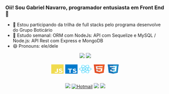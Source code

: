 ### Oii! Sou Gabriel Navarro, programador entusiasta em Front End 👋

- 🔭 Estou participando da trilha de full stacks pelo programa desenvolve do Grupo Boticário
- 🌱 Estudo semanal: ORM com NodeJs: API com Sequelize e MySQL / Node.js: API Rest com Express e MongoDB
- 😄 Pronouns: ele/dele

<div align="center">
  <img height="180em" src="https://github-readme-stats.vercel.app/api?username=gabpnavarro&show_icons=true&theme=merko&include_all_commits=true&count_private=true"/>
  <img height="180em" src="https://github-readme-stats.vercel.app/api/top-langs/?username=gabpnavarro&layout=compact&langs_count=16&theme=merko"/>
</div>
  
<div style="display: inline_block" align="center"><br>
  <img align="center" alt="Gabriel Navarro-Js" height="30" width="40" src="https://raw.githubusercontent.com/devicons/devicon/master/icons/javascript/javascript-plain.svg">
  <img align="center" alt="Gabriel Navarro-Ts" height="30" width="40" src="https://raw.githubusercontent.com/devicons/devicon/master/icons/typescript/typescript-plain.svg">
  <img align="center" alt="Gabriel Navarro-React" height="30" width="40" src="https://raw.githubusercontent.com/devicons/devicon/master/icons/react/react-original.svg">
  <img align="center" alt="Gabriel Navarro-HTML" height="30" width="40" src="https://raw.githubusercontent.com/devicons/devicon/master/icons/html5/html5-original.svg">
  <img align="center" alt="Gabriel Navarro-CSS" height="30" width="40" src="https://raw.githubusercontent.com/devicons/devicon/master/icons/css3/css3-original.svg">
</div>
  
  ##
 
 <div align="center">
  <a href="https://discord.gg/fH2RBbQN" target="_blank"><img src="https://img.shields.io/badge/Discord-7289DA?style=for-the-badge&logo=discord&logoColor=white" target="_blank"></a> 
  <a href="https://mail.google.com/mail/u/0/?to=gabpnavarro@hotmail.com&fs=1&tf=cm"><img src="https://img.shields.io/badge/Hotmail-0078D4?style=for-the-badge&logo=microsoft-outlook&logoColor=white" alt="Hotmail"></a>
  <a href="https://www.linkedin.com/in/gabpnavarro" target="_blank"><img src="https://img.shields.io/badge/-LinkedIn-%230077B5?style=for-the-badge&logo=linkedin&logoColor=white" target="_blank"></a>   
  <a href="https://api.whatsapp.com/send/?phone=5584994892695&text&type=phone_number&app_absent=0" target="_blank"><img src="https://img.shields.io/badge/WhatsApp-25D366?style=for-the-badge&logo=whatsapp&logoColor=white" target="_blank"></a> 
</div>
  
  
  
  
 
